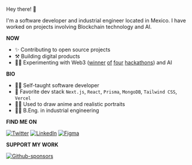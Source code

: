 Hey there! :wave:

I'm a software developer and industrial engineer located in Mexico. I have worked on projects involving Blockchain technology and AI.

**NOW**

- ✨ Contributing to open source projects
- ⚒️ Building digital products
- 👨‍🔬 Experimenting with Web3 ([winner](https://twitter.com/thirdweb/status/1590101360925495296) [of](https://devpost.com/software/nftreasurehunt) [four](https://twitter.com/hashnode/status/1490986384940838912) [hackathons](https://devpost.com/software/gatery)) and AI

**BIO**

- 🧑‍🚀 Self-taught software developer
- 🧰 Favorite dev stack `Next.js`, `React`, `Prisma`, `MongoDB`, `Tailwind CSS`, `Vercel`
- 👨‍🎨 Used to draw anime and realistic portraits
- 🧑‍🎓 B.Eng. in industrial engineering

**FIND ME ON**

[![Twitter](https://img.shields.io/badge/Twitter-%231DA1F2.svg?style=for-the-badge&logo=Twitter&logoColor=white)](https://twitter.com/fredoist)
[![LinkedIn](https://img.shields.io/badge/linkedin-%230077B5.svg?style=for-the-badge&logo=linkedin&logoColor=white)](https://www.linkedin.com/in/alfredogonzalezr)
[![Figma](https://img.shields.io/badge/figma-%23F24E1E.svg?style=for-the-badge&logo=figma&logoColor=white)](https://www.figma.com/@fredoist)

**SUPPORT MY WORK**

[![Github-sponsors](https://img.shields.io/badge/sponsor-30363D?style=for-the-badge&logo=GitHub-Sponsors&logoColor=#EA4AAA)](https://github.com/sponsors/fredoist)
